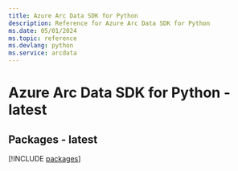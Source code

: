 ```yaml
---
title: Azure Arc Data SDK for Python
description: Reference for Azure Arc Data SDK for Python
ms.date: 05/01/2024
ms.topic: reference
ms.devlang: python
ms.service: arcdata
---
```

# Azure Arc Data SDK for Python - latest
## Packages - latest
[!INCLUDE [packages](arc-data-index.md)]